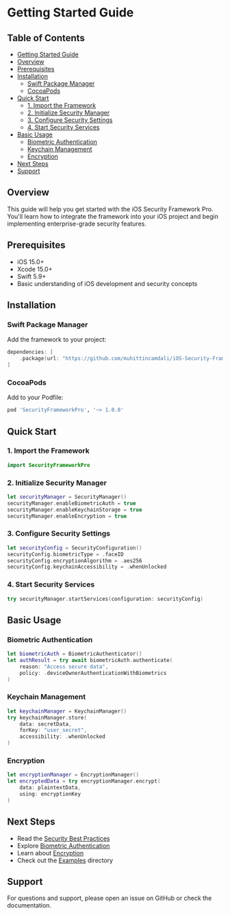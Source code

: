 # Getting Started Guide

<!-- TOC START -->
## Table of Contents
- [Getting Started Guide](#getting-started-guide)
- [Overview](#overview)
- [Prerequisites](#prerequisites)
- [Installation](#installation)
  - [Swift Package Manager](#swift-package-manager)
  - [CocoaPods](#cocoapods)
- [Quick Start](#quick-start)
  - [1. Import the Framework](#1-import-the-framework)
  - [2. Initialize Security Manager](#2-initialize-security-manager)
  - [3. Configure Security Settings](#3-configure-security-settings)
  - [4. Start Security Services](#4-start-security-services)
- [Basic Usage](#basic-usage)
  - [Biometric Authentication](#biometric-authentication)
  - [Keychain Management](#keychain-management)
  - [Encryption](#encryption)
- [Next Steps](#next-steps)
- [Support](#support)
<!-- TOC END -->


## Overview

This guide will help you get started with the iOS Security Framework Pro. You'll learn how to integrate the framework into your iOS project and begin implementing enterprise-grade security features.

## Prerequisites

- iOS 15.0+
- Xcode 15.0+
- Swift 5.9+
- Basic understanding of iOS development and security concepts

## Installation

### Swift Package Manager

Add the framework to your project:

```swift
dependencies: [
    .package(url: "https://github.com/muhittincamdali/iOS-Security-Framework-Pro.git", from: "1.0.0")
]
```

### CocoaPods

Add to your Podfile:

```ruby
pod 'SecurityFrameworkPro', '~> 1.0.0'
```

## Quick Start

### 1. Import the Framework

```swift
import SecurityFrameworkPro
```

### 2. Initialize Security Manager

```swift
let securityManager = SecurityManager()
securityManager.enableBiometricAuth = true
securityManager.enableKeychainStorage = true
securityManager.enableEncryption = true
```

### 3. Configure Security Settings

```swift
let securityConfig = SecurityConfiguration()
securityConfig.biometricType = .faceID
securityConfig.encryptionAlgorithm = .aes256
securityConfig.keychainAccessibility = .whenUnlocked
```

### 4. Start Security Services

```swift
try securityManager.startServices(configuration: securityConfig)
```

## Basic Usage

### Biometric Authentication

```swift
let biometricAuth = BiometricAuthenticator()
let authResult = try await biometricAuth.authenticate(
    reason: "Access secure data",
    policy: .deviceOwnerAuthenticationWithBiometrics
)
```

### Keychain Management

```swift
let keychainManager = KeychainManager()
try keychainManager.store(
    data: secretData,
    forKey: "user_secret",
    accessibility: .whenUnlocked
)
```

### Encryption

```swift
let encryptionManager = EncryptionManager()
let encryptedData = try encryptionManager.encrypt(
    data: plaintextData,
    using: encryptionKey
)
```

## Next Steps

- Read the [Security Best Practices](SecurityBestPractices.md)
- Explore [Biometric Authentication](BiometricAuthenticationGuide.md)
- Learn about [Encryption](EncryptionGuide.md)
- Check out the [Examples](../Examples/) directory

## Support

For questions and support, please open an issue on GitHub or check the documentation. 